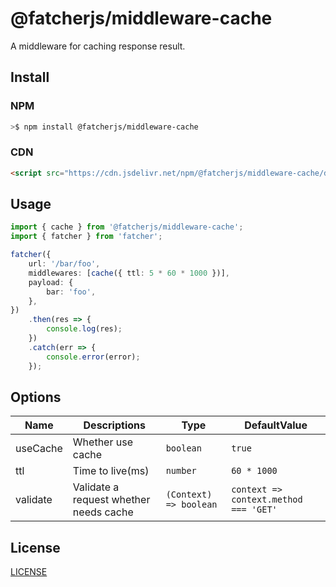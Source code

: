 # @fatcherjs/middleware-cache

A middleware for caching response result.

## Install

### NPM

```bash
>$ npm install @fatcherjs/middleware-cache
```

### CDN

```html
<script src="https://cdn.jsdelivr.net/npm/@fatcherjs/middleware-cache/dist/cache.min.js"></script>
```

## Usage

```ts
import { cache } from '@fatcherjs/middleware-cache';
import { fatcher } from 'fatcher';

fatcher({
    url: '/bar/foo',
    middlewares: [cache({ ttl: 5 * 60 * 1000 })],
    payload: {
        bar: 'foo',
    },
})
    .then(res => {
        console.log(res);
    })
    .catch(err => {
        console.error(error);
    });
```

## Options

| Name     | Descriptions                           | Type                   | DefaultValue                          |
| -------- | -------------------------------------- | ---------------------- | ------------------------------------- |
| useCache | Whether use cache                      | `boolean`              | `true`                                |
| ttl      | Time to live(ms)                       | `number`               | `60 * 1000`                           |
| validate | Validate a request whether needs cache | `(Context) => boolean` | `context => context.method === 'GET'` |

## License

[LICENSE](https://github.com/fatcherjs/fatcher/blob/master/LICENSE)
